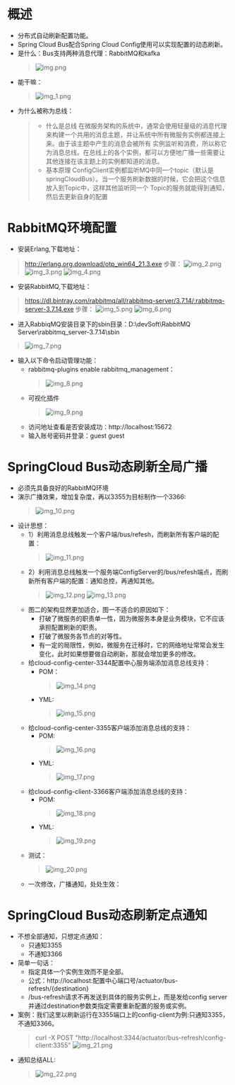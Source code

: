 # 概述
* 分布式自动刷新配置功能。
* Spring Cloud Bus配合Spring Cloud Config使用可以实现配置的动态刷新。
* 是什么：Bus支持两种消息代理：RabbitMQ和kafka
  > ![img.png](img.png)
* 能干嘛：
  > ![img_1.png](img_1.png)
* 为什么被称为总线：
  > * 什么是总线
  >   在微服务架构的系统中，通常会使用轻量级的消息代理来构建一个共用的消息主题，并让系统中所有微服务实例都连接上来。由于该主题中产生的消息会被所有
  >   实例监听和消费，所以称它为消息总线。在总线上的各个实例，都可以方便地广播一些需要让其他连接在该主题上的实例都知道的消息。
  > * 基本原理
  >   ConfigClient实例都监听MQ中同一个topic（默认是springCloudBus）。当一个服务刷新数据的时候，它会把这个信息放入到Topic中，这样其他监听同一个
  >   Topic的服务就能得到通知，然后去更新自身的配置

# RabbitMQ环境配置
* 安装Erlang,下载地址：
> http://erlang.org.download/otp_win64_21.3.exe
> 步骤：
> ![img_2.png](img_2.png)
> ![img_3.png](img_3.png)
> ![img_4.png](img_4.png)
* 安装RabbitMQ,下载地址：
> https://dl.bintray.com/rabbitmq/all/rabbitmq-server/3.7.14/:rabbitmq-server-3.7.14.exe
> 步骤：
> ![img_5.png](img_5.png)
> ![img_6.png](img_6.png)
* 进入RabbiqMQ安装目录下的sbin目录：D:\devSoft\RabbitMQ Server\rabbitmq_server-3.7.14\sbin
> ![img_7.png](img_7.png)
* 输入以下命令启动管理功能：
  * rabbitmq-plugins enable rabbitmq_management：
    > ![img_8.png](img_8.png)
  * 可视化插件
    > ![img_9.png](img_9.png)
  * 访问地址查看是否安装成功：http://localhost:15672
  * 输入账号密码并登录：guest guest  

# SpringCloud Bus动态刷新全局广播
* 必须先具备良好的RabbitMQ环境
* 演示广播效果，增加复杂度，再以3355为目标制作一个3366:
  > ![img_10.png](img_10.png)
* 设计思想：
  * 1）利用消息总线触发一个客户端/bus/refesh，而刷新所有客户端的配置：
    > ![img_11.png](img_11.png)
  * 2）利用消息总线触发一个服务端ConfigServer的/bus/refesh端点，而刷新所有客户端的配置：通知总控，再通知其他。
    > ![img_12.png](img_12.png)
    > ![img_13.png](img_13.png)
  * 图二的架构显然更加适合，图一不适合的原因如下：
    * 打破了微服务的职责单一性，因为微服务本身是业务模块，它不应该承担配置刷新的职责。
    * 打破了微服务各节点的对等性。
    * 有一定的局限性，例如，微服务在迁移时，它的网络地址常常会发生变化，此时如果想要做自动刷新，那就会增加更多的修改。
  * 给cloud-config-center-3344配置中心服务端添加消息总线支持：
    * POM：
      > ![img_14.png](img_14.png)
    * YML:
      > ![img_15.png](img_15.png)
  * 给cloud-config-center-3355客户端添加消息总线的支持：
    * POM:
      > ![img_16.png](img_16.png)
    * YML:
      > ![img_17.png](img_17.png)
  * 给cloud-config-client-3366客户端添加消息总线的支持：
    * POM:
      > ![img_18.png](img_18.png)
    * YML:
      > ![img_19.png](img_19.png)
  * 测试：
    > ![img_20.png](img_20.png)
  * 一次修改，广播通知，处处生效：  


# SpringCloud Bus动态刷新定点通知
* 不想全部通知，只想定点通知：
  * 只通知3355
  * 不通知3366
* 简单一句话：
  * 指定具体一个实例生效而不是全部。
  * 公式：http://localhost:配置中心端口号/actuator/bus-refresh/{destination}
  * /bus-refresh请求不再发送到具体的服务实例上，而是发给config server并通过destination参数类指定需要重新配置的服务或实例。
* 案例：我们这里以刷新运行在3355端口上的config-client为例:只通知3355，不通知3366。
  > curl -X POST "http://localhost:3344/actuator/bus-refresh/config-client:3355"
  > ![img_21.png](img_21.png)
* 通知总结ALL:
  > ![img_22.png](img_22.png)




